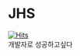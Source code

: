 # JHS 
[![Hits](https://hits.seeyoufarm.com/api/count/incr/badge.svg?url=https%3A%2F%2Fgithub.com%2Fjohyunsoo33%2FJHS&count_bg=%2379C83D&title_bg=%23555555&icon=ifood.svg&icon_color=%23E7E7E7&title=%EB%B0%A9%EB%AC%B8%ED%9A%9F%EC%88%98&edge_flat=false)](https://hits.seeyoufarm.com) <br>
개발자로 성공하고싶다
